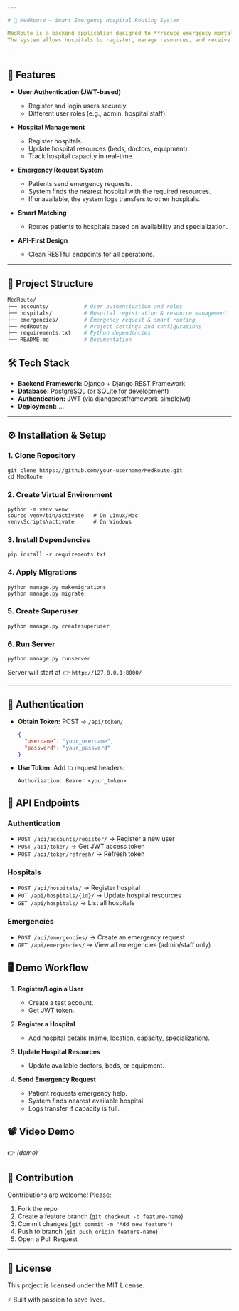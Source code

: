 ```yaml
---

# 🏥 MedRoute – Smart Emergency Hospital Routing System

MedRoute is a backend application designed to **reduce emergency mortality rates** by intelligently connecting patients to hospitals with available capacity and the right expertise.
The system allows hospitals to register, manage resources, and receive emergency requests while ensuring patients are routed to the most suitable hospital in real-time.

---
```


## 🚀 Features

* **User Authentication (JWT-based)**

  * Register and login users securely.
  * Different user roles (e.g., admin, hospital staff).

* **Hospital Management**

  * Register hospitals.
  * Update hospital resources (beds, doctors, equipment).
  * Track hospital capacity in real-time.

* **Emergency Request System**

  * Patients send emergency requests.
  * System finds the nearest hospital with the required resources.
  * If unavailable, the system logs transfers to other hospitals.

* **Smart Matching**

  * Routes patients to hospitals based on availability and specialization.

* **API-First Design**

  * Clean RESTful endpoints for all operations.

---

## 📂 Project Structure

```bash
MedRoute/
├── accounts/           # User authentication and roles
├── hospitals/          # Hospital registration & resource management
├── emergencies/        # Emergency request & smart routing
├── MedRoute/           # Project settings and configurations
├── requirements.txt    # Python dependencies
└── README.md           # Documentation
```


## 🛠️ Tech Stack

* **Backend Framework:** Django + Django REST Framework
* **Database:** PostgreSQL (or SQLite for development)
* **Authentication:** JWT (via djangorestframework-simplejwt)
* **Deployment:** ...

---

## ⚙️ Installation & Setup

### 1. Clone Repository

```
git clone https://github.com/your-username/MedRoute.git
cd MedRoute
```

### 2. Create Virtual Environment

```
python -m venv venv
source venv/bin/activate   # On Linux/Mac
venv\Scripts\activate      # On Windows
```

### 3. Install Dependencies

```
pip install -r requirements.txt
```

### 4. Apply Migrations

```
python manage.py makemigrations
python manage.py migrate
```

### 5. Create Superuser

```
python manage.py createsuperuser
```

### 6. Run Server

```
python manage.py runserver
```

Server will start at 👉 `http://127.0.0.1:8000/`

---

## 🔑 Authentication

* **Obtain Token:**
  POST → `/api/token/`

  ```json
  {
    "username": "your_username",
    "password": "your_password"
  }
  ```

* **Use Token:**
  Add to request headers:

  ```
  Authorization: Bearer <your_token>
  ```

## 📡 API Endpoints

### Authentication

* `POST /api/accounts/register/` → Register a new user
* `POST /api/token/` → Get JWT access token
* `POST /api/token/refresh/` → Refresh token

### Hospitals

* `POST /api/hospitals/` → Register hospital
* `PUT /api/hospitals/{id}/` → Update hospital resources
* `GET /api/hospitals/` → List all hospitals

### Emergencies

* `POST /api/emergencies/` → Create an emergency request
* `GET /api/emergencies/` → View all emergencies (admin/staff only)


## 🖥️ Demo Workflow

1. **Register/Login a User**

   * Create a test account.
   * Get JWT token.

2. **Register a Hospital**

   * Add hospital details (name, location, capacity, specialization).

3. **Update Hospital Resources**

   * Update available doctors, beds, or equipment.

4. **Send Emergency Request**

   * Patient requests emergency help.
   * System finds nearest available hospital.
   * Logs transfer if capacity is full.


## 📽️ Video Demo

👉 *(demo)*


## 🤝 Contribution

Contributions are welcome! Please:

1. Fork the repo
2. Create a feature branch (`git checkout -b feature-name`)
3. Commit changes (`git commit -m "Add new feature"`)
4. Push to branch (`git push origin feature-name`)
5. Open a Pull Request

---

## 📜 License

This project is licensed under the MIT License.


⚡ Built with passion to save lives.



